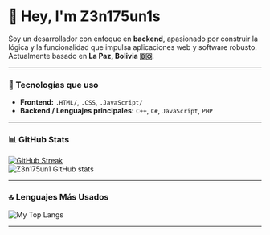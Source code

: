 # 👋 Hey, I'm Z3n175un1s

Soy un desarrollador con enfoque en **backend**, apasionado por construir la lógica y la funcionalidad que impulsa aplicaciones web y software robusto.  
Actualmente basado en **La Paz, Bolivia 🇧🇴**.

---

### 🧠 Tecnologías que uso

- **Frontend:** `.HTML/`, `.CSS`, `.JavaScript/`  
- **Backend / Lenguajes principales:** `C++`, `C#`, `JavaScript`, `PHP`  

---

### 📊 GitHub Stats

[![GitHub Streak](https://github-readme-streak-stats.herokuapp.com?user=Z3n175un1&theme=monokai)](https://git.io/streak-stats)  
![Z3n175un1 GitHub stats](https://github-readme-stats.vercel.app/api?username=z3n175un1&show_icons=true&theme=radical)

---

### 🔝 Lenguajes Más Usados

![My Top Langs](https://github-readme-stats.vercel.app/api/top-langs/?username=Z3n175un1&size_weight=0.5&count_weight=0.5)

---
